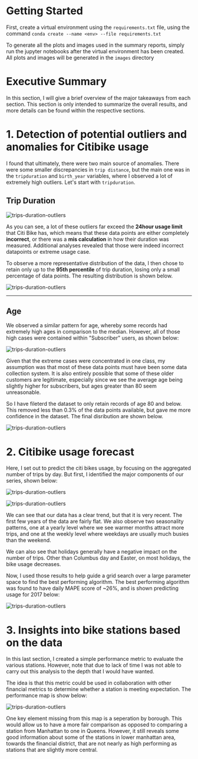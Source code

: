 # Getting Started

First, create a virtual environment using the `requirements.txt` file, using the command `conda create --name <env> --file requirements.txt`

To generate all the plots and images used in the summary reports, simply run the jupyter notebooks after the virtual environment has been created. All plots and images will be generated in the `images` directory

# Executive Summary

In this section, I will give a brief overview of the major takeaways from each section. This section is only intended to summarize the overall results, and more details can be found within the respective sections.

# 1. Detection of potential outliers and anomalies for Citibike usage

I found that ultimately, there were two main source of anomalies. There were some smaller discrepancies in `trip distance`, but the main one was in the `tripduration` and `birth_year` variables, where I observed a lot of extremely high outliers. Let's start with `tripduration`.

## Trip Duration

![trips-duration-outliers](./images/box-plot-all.png)

As you can see, a lot of these outliers far exceed the **24hour usage limit** that Citi Bike has, which means that these data points are either completely **incorrect**, or there was a **mis calculation** in how their duration was measured. Additional analyses revealed that those were indeed incorrect datapoints or extreme usage case.

To observe a more representative distribution of the data, I then chose to retain only up to the **95th percentile** of trip duration, losing only a small percentage of data points. The resulting distribution is shown below.

![trips-duration-outliers](./images/box-plot-95th.png)

---

## Age

We observed a similar pattern for age, whereby some records had extremely high ages in comparison to the median. However, all of those high cases were contained within "Subscriber" users, as shown below:

![trips-duration-outliers](./images/age_box_plot_unfiltered.png)

Given that the extreme cases were concentrated in one class, my assumption was that most of these data points must have been some data collection system. It is also entirely possible that some of these older customers are legitimate, especially since we see the average age being slightly higher for subscribers, but ages greater than 80 seem unreasonable.

So I have fileterd the dataset to only retain records of age 80 and below. This removed less than 0.3% of the data points available, but gave me more confidence in the dataset. The final disribution are shown below.

![trips-duration-outliers](./images/age_box_plot_filtered.png)

# 2. Citibike usage forecast

Here, I set out to predict the citi bikes usage, by focusing on the aggregated number of trips by day. But first, I identified the major components of our series, shown below:

![trips-duration-outliers](./images/time_series.png)


![trips-duration-outliers](./images/daily_decomposition.png)

We can see that our data has a clear trend, but that it is very recent. The first few years of the data are fairly flat. We also observe two seasonality patterns, one at a yearly level where we see warmer months attract more trips, and one at the weekly level where weekdays are usually much busies than the weekend. 

We can also see that holidays generally have a negative impact on the number of trips. Other than Columbus day and Easter, on most holidays, the bike usage decreases.

Now, I used those results to help guide a grid search over a large parameter space to find the best performing algorithm. The best performing algorithm was found to have  daily MAPE score of ~26%, and is shown predicting usage for 2017 below:

![trips-duration-outliers](./images/2017_daily_forecast.png)


# 3. Insights into bike stations based on the data

In this last section, I created a simple performance metric to evaluate the various stations. However, note that due to lack of time I was not able to carry out this analysis to the depth that I would have wanted. 

The idea is that this metric could be used in collaboration with other financial metrics to determine whether a station is meeting expectation. The performance map is show below:

![trips-duration-outliers](./images/performance_map.png)

One key element missing from this map is a seperation by borough. This would allow us to have a more fair comparison as opposed to comparing a station from Manhattan to one in Queens. However, it still reveals some good information about some of the stations in lower manhattan area, towards the financial district, that are not nearly as high performing as stations that are slightly more central.